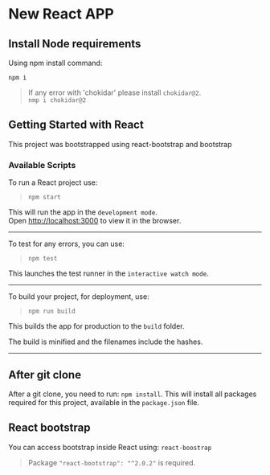 # New React APP

## Install Node requirements 

Using npm install command:

``npm i``

> If any error with 'chokidar' please install `chokidar@2`.<br>
 `nmp i chokidar@2`


## Getting Started with React 

This project was bootstrapped using react-bootstrap and bootstrap

### Available Scripts

To run a React project use:

> `npm start`

This will run the app in the ``development mode``.\
Open [http://localhost:3000](http://localhost:3000) to view it in the browser.

<hr>

To test for any errors, you can use:

> `npm test`

This launches the test runner in the ``interactive watch mode``.

<hr>

To build your project, for deployment, use:

> `npm run build`

This builds the app for production to the `build` folder.

The build is minified and the filenames include the hashes.

<hr>




## After git clone

After a git clone, you need to run: `npm install`. 
This will install all packages required for this project, available in the ``package.json`` file.




## React bootstrap 

You can access bootstrap inside React using: `react-boostrap`

> Package `"react-bootstrap": "^2.0.2"` is required.

